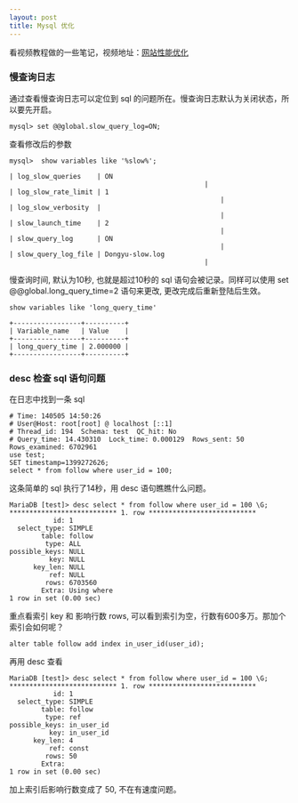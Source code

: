 ```yaml
---
layout: post
title: Mysql 优化
---
```


看视频教程做的一些笔记，视频地址：[网站性能优化](http://study.163.com/course/courseMain.htm?courseId=266031#/courseMain)


### 慢查询日志
通过查看慢查询日志可以定位到 sql 的问题所在。慢查询日志默认为关闭状态，所以要先开启。

	mysql> set @@global.slow_query_log=ON;

查看修改后的参数

	mysql> 	show variables like '%slow%';

	| log_slow_queries    | ON
                                                     |
	| log_slow_rate_limit | 1
														 |
	| log_slow_verbosity  |
														 |
	| slow_launch_time    | 2
														 |
	| slow_query_log      | ON
														 |
	| slow_query_log_file | Dongyu-slow.log
                                                     |

慢查询时间, 默认为10秒, 也就是超过10秒的 sql 语句会被记录。同样可以使用 set @@global.long_query_time=2 语句来更改, 更改完成后重新登陆后生效。

	show variables like 'long_query_time'

	+-----------------+----------+
	| Variable_name   | Value    |
	+-----------------+----------+
	| long_query_time | 2.000000 |
	+-----------------+----------+


### desc 检查 sql 语句问题

在日志中找到一条 sql

	# Time: 140505 14:50:26
	# User@Host: root[root] @ localhost [::1]
	# Thread_id: 194  Schema: test  QC_hit: No
	# Query_time: 14.430310  Lock_time: 0.000129  Rows_sent: 50  Rows_examined: 6702961
	use test;
	SET timestamp=1399272626;
	select * from follow where user_id = 100;

这条简单的 sql 执行了14秒，用 desc 语句瞧瞧什么问题。
	
	MariaDB [test]> desc select * from follow where user_id = 100 \G;
	*************************** 1. row ***************************
			   id: 1
	  select_type: SIMPLE
			table: follow
			 type: ALL
	possible_keys: NULL
			  key: NULL
		  key_len: NULL
			  ref: NULL
			 rows: 6703560
			Extra: Using where
	1 row in set (0.00 sec)

重点看索引 key 和 影响行数 rows, 可以看到索引为空，行数有600多万。那加个索引会如何呢？

	alter table follow add index in_user_id(user_id);

再用 desc 查看

	MariaDB [test]> desc select * from follow where user_id = 100 \G;
	*************************** 1. row ***************************
			   id: 1
	  select_type: SIMPLE
			table: follow
			 type: ref
	possible_keys: in_user_id
			  key: in_user_id
		  key_len: 4
			  ref: const
			 rows: 50
			Extra:
	1 row in set (0.00 sec)

加上索引后影响行数变成了 50, 不在有速度问题。









